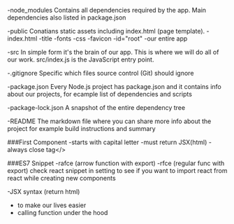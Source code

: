 -node_modules
Contains all dependencies required by the app. Main dependencies also listed in package.json

-public
Conatians static assets including index.html
(page template).
-index.html
-title
-fonts
-css
-favicon
-id="root" -our entire app

-src
In simple form it's the brain of our app.
This is where we will do all of our work.
src/index.js is the JavaScript entry point.

-.gitignore
Specific which files source control (Git) should ignore

-package.json
Every Node.js project has package.json and it contains info about our projects, for ecample list of dependencies and scripts

-package-lock.json
A snapshot of the entire dependency tree

-README
The markdown file where you can share more info about the project for example build instructions and summary

###First Component
-starts with capital letter
-must return JSX(html)
-always close tag</>

###ES7 Snippet
-rafce (arrow function with export)
-rfce (regular func with export)
check react snippet in setting to see if you want to import react from react while creating new components

-JSX syntax (return html)

- to make our lives easier
- calling function under the hood
